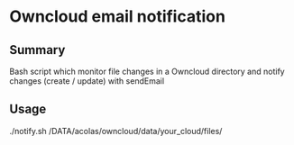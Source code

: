 Owncloud email notification
===========================

Summary
-------
Bash script which monitor file changes in a Owncloud directory and notify changes (create / update) with sendEmail

Usage
-----
./notify.sh /DATA/acolas/owncloud/data/your_cloud/files/ 
